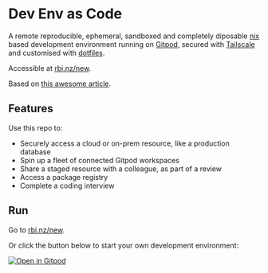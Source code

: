 # Dev Env as Code

A remote reproducible, ephemeral, sandboxed and completely diposable [nix](https://nixos.org/manual/nix/stable/) based development environment running on [Gitpod](https://www.gitpod.io/), secured with [Tailscale](https://tailscale.com) and customised with [dotfiles](https://github.com/binzcodes/dotfiles).

Accessible at [rbi.nz/new](https://rbi.nz/new).

Based on [this awesome article](https://ghuntley.com/slash-new/).

## Features

Use this repo to: 
- Securely access a cloud or on-prem resource, like a production database
- Spin up a fleet of connected Gitpod workspaces
- Share a staged resource with a colleague, as part of a review
- Access a package registry
- Complete a coding interview

## Run

Go to [rbi.nz/new](https://rbi.nz/new).

Or click the button below to start your own development environment:

[![Open in Gitpod](https://gitpod.io/button/open-in-gitpod.svg)](https://gitpod.io/#https://github.com/binzcodes/new)
